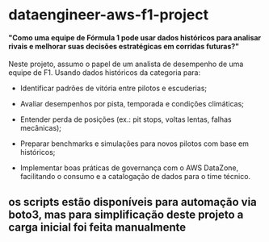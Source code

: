 # dataengineer-aws-f1-project

#### "Como uma equipe de Fórmula 1 pode usar dados históricos para analisar rivais e melhorar suas decisões estratégicas em corridas futuras?"

Neste projeto, assumo o papel de um analista de desempenho de uma equipe de F1. Usando dados históricos da categoria para:

- Identificar padrões de vitória entre pilotos e escuderias;

- Avaliar desempenhos por pista, temporada e condições climáticas;

- Entender perda de posições (ex.: pit stops, voltas lentas, falhas mecânicas);

- Preparar benchmarks e simulações para novos pilotos com base em históricos;

- Implementar boas práticas de governança com o AWS DataZone, facilitando o consumo e a catalogação de dados para o time técnico.


## os scripts estão disponíveis para automação via boto3, mas para simplificação deste projeto a carga inicial foi feita manualmente
